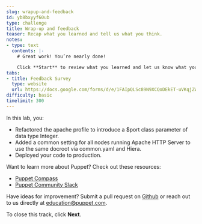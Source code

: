 ```yaml
---
slug: wrapup-and-feedback
id: yb8bxyyf60ub
type: challenge
title: Wrap-up and feedback
teaser: Recap what you learned and tell us what you think.
notes:
- type: text
  contents: |-
    # Great work! You’re nearly done!

    Click **Start** to review what you learned and let us know what you thought of this track.
tabs:
- title: Feedback Survey
  type: website
  url: https://docs.google.com/forms/d/e/1FAIpQLSc89N9XCQoDEkET-uVKqjZWGnqMw0IbzZeeuuCKcoQk5oXr0g/viewform?usp=pp_url&entry.1252824226=PE301+Lab+3.1:+Introducing+Data+Types+and+Class+Parameters
difficulty: basic
timelimit: 300
---
```

In this lab, you:
 - Refactored the apache profile to introduce a $port class parameter of data type Integer.
 - Added a common setting for all nodes running Apache HTTP Server to use the same docroot via common.yaml and Hiera.
 - Deployed your code to production.

Want to learn more about Puppet? Check out these resources:
- [Puppet Compass](https://learn.puppet.com/)
- [Puppet Community Slack](https://slack.puppet.com/)

Have ideas for improvement? Submit a pull request on [Github](https://github.com/puppetlabs/puppet-instruqt-tracks/tree/main/pe-develop-and-maintain-lab-3-1) or reach out to us directly at <a href="mailto:education@puppet.com">education@puppet.com</a>.

To close this track, click **Next**.
